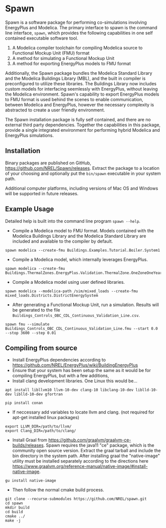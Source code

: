 # Spawn 
Spawn is a software package for performing co-simulations involving EnergyPlus and Modelica.
The primary interface to spawn is the command line interface, `spawn`,
which provides the following capabilities in one self contained executable software tool.

1. A Modelica compiler toolchain for compiling Modelica source to Functional Mockup Unit (FMU) format
2. A method for simulating a Functional Mockup Unit
3. A method for exporting EnergyPlus models to FMU format

Additionally, the Spawn package bundles the Modelica Standard Library and the Modelica Buildings Library (MBL),
and the built in compiler is preconfigured to utilize these libraries. The Buildings Library now includes 
custom models for interfacing seemlessly with EnergyPlus, without leaving the Modelica environment.
Spawn's capability to export EnergyPlus models to FMU format is used behind the scenes to enable communication,
between Modelica and EnergyPlus, however the necessary complexity is abstracted to create a user friendly environment.

The Spawn installation package is fully self contained, and there are no external third party dependencies.
Together the capabilities in this package, provide a single integrated environment for performing hybrid Modelica 
and EnergyPlus simulations.

## Installation
Binary packages are published on GitHub, https://github.com/NREL/Spawn/releases.
Extract the package to a location of your choosing and optionally put the `bin/spawn` executable in your system path.

Additional computer platforms, including versions of Mac OS and Windows will be supported in future releases.

## Example Usage
Detailed help is built into the command line program `spawn --help`.

* Compile a Modelica model to FMU format. Models contained with the Modelica Buildings Library and
the Modelica Standard Library are included and available to the compiler by default.

```shell
spawn modelica --create-fmu Buildings.Examples.Tutorial.Boiler.System1

```
* Compile a Modelica model, which internally leverages EnergyPlus.

```shell
spawn modelica --create-fmu Buildings.ThermalZones.EnergyPlus.Validation.ThermalZone.OneZoneOneYear

```
* Compile a Modelica model using user defined libraries.

```shell
spawn modelica --modelica-path /sim/mixed_loads --create-fmu mixed_loads.Districts.DistrictEnergySystem

```
* After generating a Functional Mockup Unit, run a simulation. Results will be generated to the file `Buildings_Controls_OBC_CDL_Continuous_Validation_Line.csv`.
```shell
spawn fmu --simulate Buildings_Controls_OBC_CDL_Continuous_Validation_Line.fmu --start 0.0 --stop 3600 --step 0.01

```

## Compiling from source
* Install EnergyPlus dependencies according to https://github.com/NREL/EnergyPlus/wiki/BuildingEnergyPlus
* Ensure that your system has been setup the same as it would be for compiling EnergyPlus, but with a few additions,
* Install clang development libraries. One Linux this would be...

```shell
apt install libllvm10 llvm-10-dev clang-10 libclang-10-dev liblld-10-dev liblld-10-dev gfortran
```

```shell
pip install conan
```

* If neccessary add variables to locate llvm and clang. (not required for apt-get installed linux packages)

```shell
export LLVM_DIR=/path/to/llvm/
export Clang_DIR=/path/to/clang/
```

* Install Graal from https://github.com/graalvm/graalvm-ce-builds/releases. Spawn requires the java11 "ce" package, which is the community open source version.
Extract the graal tarball and include the bin directory in the system path. After installing graal the "native-image" utility must be installed separately according to the directions here https://www.graalvm.org/reference-manual/native-image/#install-native-image.

```shell
gu install native-image
```

* Then follow the normal cmake build process.

```shell
git clone --recurse-submodules https://github.com/NREL/spawn.git
cd spawn
mkdir build
cd build
cmake ../
make -j
```

